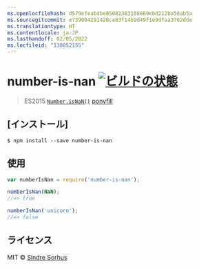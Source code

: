 ```yaml
---
ms.openlocfilehash: d579efeab4be85082383108869ebd212ba56ab5a
ms.sourcegitcommit: e739004291428ce83f14b9d49f1e9dfaa3762dde
ms.translationtype: HT
ms.contentlocale: ja-JP
ms.lasthandoff: 02/05/2022
ms.locfileid: "138052155"
---
```

# <a name="number-is-nan-build-statushttpstravis-ciorgsindresorhusnumber-is-nan"></a>number-is-nan [![ビルドの状態](https://travis-ci.org/sindresorhus/number-is-nan.svg?branch=master)](https://travis-ci.org/sindresorhus/number-is-nan)

> ES2015 [`Number.isNaN()`](https://developer.mozilla.org/en-US/docs/Web/JavaScript/Reference/Global_Objects/Number/isNaN) [ponyfill](https://ponyfill.com)


## <a name="install"></a>[インストール]

```
$ npm install --save number-is-nan
```


## <a name="usage"></a>使用

```js
var numberIsNan = require('number-is-nan');

numberIsNan(NaN);
//=> true

numberIsNan('unicorn');
//=> false
```


## <a name="license"></a>ライセンス

MIT © [Sindre Sorhus](http://sindresorhus.com)
